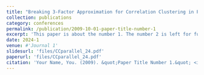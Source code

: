 ```yaml
---
title: "Breaking 3-Factor Approximation for Correlation Clustering in Polylogarithmic Rounds."
collection: publications
category: conferences
permalink: /publication/2009-10-01-paper-title-number-1
excerpt: 'This paper is about the number 1. The number 2 is left for future work.'
date: 2024-1
venue: #'Journal 1'
slidesurl: 'files/CCparallel_24.pdf'
paperurl: 'files/CCparallel_24.pdf'
citation: 'Your Name, You. (2009). &quot;Paper Title Number 1.&quot; <i>Journal 1</i>. 1(1).'
---
```

